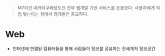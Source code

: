 > M7이건 네카라쿠베당토건 전부 웹개발 기반 서비스를 운용한다.
> 사용자에게 직접 닿는다는 점에서 웹개발은 중요하다.
# Web
- 인터넷에 연결된 컴퓨터들을 통해 사람들이 정보를 공유하는 전세계적 정보공간